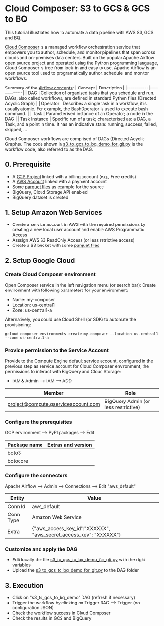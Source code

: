 # Cloud Composer: S3 to GCS & GCS to BQ

This tutorial illustrates how to automate a data pipeline with AWS S3, GCS and BQ.

[Cloud Composer](https://cloud.google.com/composer/docs) is a  managed workflow orchestration service that empowers you to author, schedule, and monitor pipelines that span across clouds and on-premises data centers. Built on the popular Apache Airflow open source project and operated using the Python programming language, Cloud Composer is free from lock-in and easy to use. Apache Airflow is an open source tool used to programatically author, schedule, and monitor workflows. 

Summary of the [Airflow concepts](https://airflow.apache.org/concepts.html#):
| Concept      | Description | 
|-----------|-------------|
| DAG | Collection of organized tasks that you schedule and run. DAGs, also called workflows, are defined in standard Python files (Directed Acyclic Graph) |
| Operator | Describes a single task in a workflow, it is usually atomic. For example, the BashOperator is used to execute bash command. |
| Task | Parameterised instance of an Operator; a node in the DAG |
| Task Instance | Specific run of a task; characterised as: a DAG, a Task, and a point in time. It has an indicative state: running, success, failed, skipped, ...

Cloud Composer workflows are comprised of DAGs (Directed Acyclic Graphs). The code shown in [s3_to_gcs_to_bq_demo_for_git.py](https://github.com/mbettan/lake-s3-gcp/blob/main/s3_to_gcs_to_bq_demo_for_git.py) is the workflow code, also referred to as the DAG.



## 0. Prerequisite

* A [GCP Project](https://cloud.google.com/resource-manager/docs/creating-managing-projects#creating_a_project) linked with a billing account (e.g., Free credits)
* A [AWS Account](https://aws.amazon.com/) linked with a payment account
* Some [parquet files](https://github.com/Teradata/kylo/tree/master/samples/sample-data/parquet) as example for the source
* BigQuery, Cloud Storage API enabled
* BigQuery dataset is created

## 1. Setup Amazon Web Services

* Create a service account in AWS with the required permissions by creating a new local user account and enable AWS Programmatic Access
* Asssign AWS S3 ReadOnly Access (or less retrictive access)
* Create a S3 bucket with some [parquet files](https://github.com/Teradata/kylo/tree/master/samples/sample-data/parquet)

## 2. Setup Google Cloud

### Create Cloud Composer environment 

Open Composer service in the left navigation menu (or search bar):
Create environment with following parameters for your environment:
- Name: my-composer
- Location: us-central1
- Zone: us-central1-a

Alternatively, you could use Cloud Shell (or SDK) to automate the provisioning:
```
gcloud composer environments create my-composer --location us-central1 --zone us-central1-a
```
### Provide permission to the Service Account

Provide to the Compute Engine default service account, configured in the previous step as service account for Cloud Composer environment, the permissions to interact with BigQuery and Cloud Storage:

- IAM & Admin --> IAM --> ADD

| Member      | Role | 
|-----------|-------------|
| project@compute.gserviceaccount.com | BigQuery Admin (or less restrictive) |


### Configure the prerequisites

GCP environment --> PyPI packages --> Edit

| Package name      | Extras and version | 
|-----------|-------------|
| boto3 | |
| botocore | |

### Configure the connectors

Apache Airflow --> Admin --> Connections --> Edit "aws_default"

| Entity     | Value | 
|-----------|-------------|
| Conn Id  | aws_default |
| Conn Type  | Amazon Web Service |
| Extra  | {"aws_access_key_id":"XXXXXX", "aws_secret_access_key": "XXXXXX"} |

### Customize and apply the DAG

- Edit locally the file [s3_to_gcs_to_bq_demo_for_git.py](https://github.com/mbettan/lake-s3-gcp/blob/main/s3_to_gcs_to_bq_demo_for_git.py) with the right variables
- Upload the [s3_to_gcs_to_bq_demo_for_git.py](https://github.com/mbettan/lake-s3-gcp/blob/main/s3_to_gcs_to_bq_demo_for_git.py) to the DAG folder

## 3. Execution

- Click on "s3_to_gcs_to_bq_demo" DAG (refresh if necessary)
- Trigger the workflow by clicking on Trigger DAG --> Trigger (no configuration JSON)
- Check the workflow success in Cloud Composer
- Check the results in GCS and BigQuery





